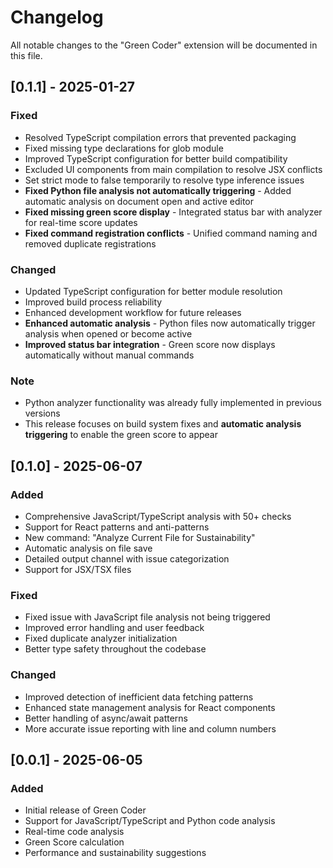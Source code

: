 # Changelog

All notable changes to the "Green Coder" extension will be documented in this file.

## [0.1.1] - 2025-01-27

### Fixed
- Resolved TypeScript compilation errors that prevented packaging
- Fixed missing type declarations for glob module
- Improved TypeScript configuration for better build compatibility
- Excluded UI components from main compilation to resolve JSX conflicts
- Set strict mode to false temporarily to resolve type inference issues
- **Fixed Python file analysis not automatically triggering** - Added automatic analysis on document open and active editor
- **Fixed missing green score display** - Integrated status bar with analyzer for real-time score updates
- **Fixed command registration conflicts** - Unified command naming and removed duplicate registrations

### Changed
- Updated TypeScript configuration for better module resolution
- Improved build process reliability
- Enhanced development workflow for future releases
- **Enhanced automatic analysis** - Python files now automatically trigger analysis when opened or become active
- **Improved status bar integration** - Green score now displays automatically without manual commands

### Note
- Python analyzer functionality was already fully implemented in previous versions
- This release focuses on build system fixes and **automatic analysis triggering** to enable the green score to appear

## [0.1.0] - 2025-06-07

### Added
- Comprehensive JavaScript/TypeScript analysis with 50+ checks
- Support for React patterns and anti-patterns
- New command: "Analyze Current File for Sustainability"
- Automatic analysis on file save
- Detailed output channel with issue categorization
- Support for JSX/TSX files

### Fixed
- Fixed issue with JavaScript file analysis not being triggered
- Improved error handling and user feedback
- Fixed duplicate analyzer initialization
- Better type safety throughout the codebase

### Changed
- Improved detection of inefficient data fetching patterns
- Enhanced state management analysis for React components
- Better handling of async/await patterns
- More accurate issue reporting with line and column numbers

## [0.0.1] - 2025-06-05

### Added
- Initial release of Green Coder
- Support for JavaScript/TypeScript and Python code analysis
- Real-time code analysis
- Green Score calculation
- Performance and sustainability suggestions
